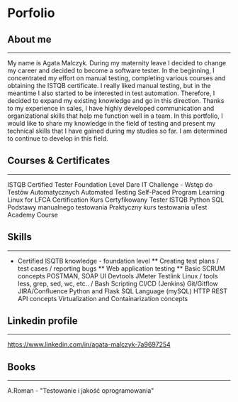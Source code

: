 # Porfolio
## About me
---
My name is Agata Malczyk. During my maternity leave I decided to change my career and decided to become a software tester.
In the beginning, I concentrated my effort on manual testing, completing various courses and obtaining the ISTQB certificate. I really liked manual testing, but in the meantime I also started to be interested in test automation. Therefore, I decided to expand my existing knowledge and go in this direction. Thanks to my experience in sales, I have highly developed communication and organizational skills that help me function well in a team. In this portfolio, I would like to share my knowledge in the field of testing and present my technical skills that I have gained during my studies so far. I am determined to continue to develop in this field.

## Courses & Certificates
---
ISTQB Certified Tester Foundation Level
Dare IT Challenge - Wstęp do Testów Automatycznych
Automated Testing Self-Paced Program
Learning Linux for LFCA Certification
Kurs Certyfikowany Tester ISTQB
Python
SQL
Podstawy manualnego testowania
Praktyczny kurs testowania
uTest Academy Course

## Skills
---
 * Certified ISQTB knowledge - foundation level
** Creating test plans / test cases / reporting bugs
** Web application testing
** Basic SCRUM concepts
POSTMAN, SOAP UI
Devtools 
JMeter
Testlink
Linux / tools less, grep, sed, wc, etc.. / Bash Scripting
CI/CD (Jenkins)
Git/Gitflow
JIRA/Confluence
Python and Flask
SQL Language (mySQL)
HTTP 
REST API concepts
Virtualization and Containarization concepts

## Linkedin profile
---
https://www.linkedin.com/in/agata-malczyk-7a9697254

## Books
--- 
A.Roman - "Testowanie i jakość oprogramowania"
